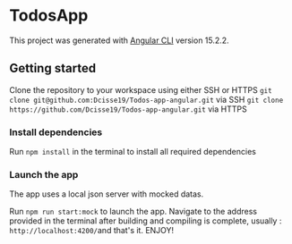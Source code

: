 # TodosApp

This project was generated with [Angular CLI](https://github.com/angular/angular-cli) version 15.2.2.

## Getting started

Clone the repository to your workspace using either SSH or HTTPS
`git clone git@github.com:Dcisse19/Todos-app-angular.git` via SSH
`git clone https://github.com/Dcisse19/Todos-app-angular.git` via HTTPS

### Install dependencies
Run `npm install` in the terminal to install all required dependencies

### Launch the app
The app uses a local json server with mocked datas. 

Run `npm run start:mock` to launch the app. Navigate to the address provided in the terminal after building and compiling is complete, usually : `http://localhost:4200/`and that's it. ENJOY!

<!-- ## Functionalities

### Home page
On the home page -->
